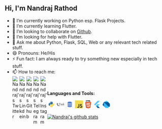 ## Hi, I'm Nandraj Rathod

<!--<p align="left"> <img src="https://komarev.com/ghpvc/?username=Nandraj&label=Views&color=blue&style=plastic" alt="Nandraj" /> </p>-->

- 🔭 I’m currently working on Python esp. Flask Projects.
- 🌱 I’m currently learning Flutter.
- 👯 I’m looking to collaborate on [Github](https://github.com/Nandraj).
- 🤔 I’m looking for help with Flutter.
- 💬 Ask me about Python, Flask, SQL, Web or any relevant tech related stuff.
- 😄 Pronouns: He/His
- ⚡ Fun fact: I am always ready to try something new especially in tech stuff.
- 📫 How to reach me: <br/>
   <a href="https://twitter.com/NR_MDHL">
    <img align="left" alt="Nandraj's Twitter" width="22px" src="https://cdn.jsdelivr.net/npm/simple-icons@v3/icons/twitter.svg" />
  </a>
  <a href="https://www.linkedin.com/in/nandraj-rathod-ab16b8165">
    <img align="left" alt="Nandraj's Linkdein" width="22px" src="https://cdn.jsdelivr.net/npm/simple-icons@v3/icons/linkedin.svg" />
  </a>
  <a href="https://github.com/Nandraj">
    <img align="left" alt="Nandraj's Github" width="22px" src="https://cdn.jsdelivr.net/npm/simple-icons@v3/icons/github.svg" />
  </a>
  <a href="https://t.me/nandrajrathod">
    <img align="left" alt="Nandraj's Telegram" width="22px" src="https://cdn.jsdelivr.net/npm/simple-icons@v3/icons/telegram.svg" />
  </a>
  <a href="https://instagram.com/NR_MDHL">
    <img align="left" alt="Nandraj's Instagram" width="22px" src="https://cdn.jsdelivr.net/npm/simple-icons@v3/icons/instagram.svg" />
  </a>
  <!--<a href="https://www.youtube.com/channel/UCK7WkRvftl2ouoL9Y1IRw-w">
    <img align="left" alt="Nandraj's Youtube" width="22px" src="https://cdn.jsdelivr.net/npm/simple-icons@v3/icons/youtube.svg" />
  </a>-->

<br/>

**Languages and Tools:**  
<p>
  <img height="25" width="25" src="https://raw.githubusercontent.com/github/explore/80688e429a7d4ef2fca1e82350fe8e3517d3494d/topics/python/python.png">
  <img height="25" width="25" src="https://raw.githubusercontent.com/github/explore/80688e429a7d4ef2fca1e82350fe8e3517d3494d/topics/flask/flask.png">
  <img height="25" width="25" src="https://raw.githubusercontent.com/github/explore/80688e429a7d4ef2fca1e82350fe8e3517d3494d/topics/sql/sql.png">
  <img height="25" width="25" src="https://raw.githubusercontent.com/github/explore/80688e429a7d4ef2fca1e82350fe8e3517d3494d/topics/javascript/javascript.png">
  <img height="25" width="25" src="https://raw.githubusercontent.com/github/explore/80688e429a7d4ef2fca1e82350fe8e3517d3494d/topics/html/html.png">
  <img height="25" width="25" src="https://raw.githubusercontent.com/github/explore/80688e429a7d4ef2fca1e82350fe8e3517d3494d/topics/flutter/flutter.png">
  <img height="25" width="25" src="https://raw.githubusercontent.com/github/explore/80688e429a7d4ef2fca1e82350fe8e3517d3494d/topics/dart/dart.png">
</p>

<!--<a href="https://github.com/Nandraj">
  <img align="center" src="https://github-readme-stats.vercel.app/api/top-langs/?username=Nandraj&theme=dark" />
</a>-->

<a href="https://github.com/Nandraj">
 <img align="center" src="https://github-readme-stats.vercel.app/api?username=Nandraj&count_private=true&show_icons=true&theme=dracula&line_height=27" alt="Nandraj's github stats"/>
</a>
